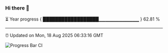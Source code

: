 ### Hi there 👋

⏳ Year progress { ██████████████████▁▁▁▁▁▁▁▁▁▁▁▁ } 62.81 %

---

⏰ Updated on Mon, 18 Aug 2025 06:33:16 GMT

![Progress Bar CI](https://github.com/liununu/liununu/workflows/Progress%20Bar%20CI/badge.svg)
